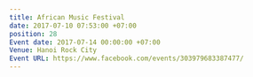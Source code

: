 ```yaml
---
title: African Music Festival
date: 2017-07-10 07:53:00 +07:00
position: 28
Event date: 2017-07-14 00:00:00 +07:00
Venue: Hanoi Rock City
Event URL: https://www.facebook.com/events/303979683387477/
---
```


